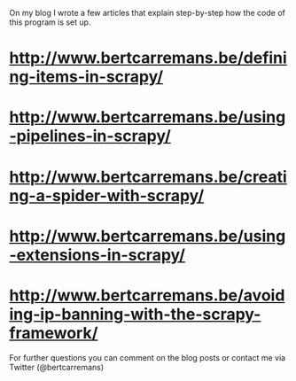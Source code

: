 On my blog I wrote a few articles that explain step-by-step how the code of this program is set up.

# http://www.bertcarremans.be/defining-items-in-scrapy/
# http://www.bertcarremans.be/using-pipelines-in-scrapy/
# http://www.bertcarremans.be/creating-a-spider-with-scrapy/
# http://www.bertcarremans.be/using-extensions-in-scrapy/
# http://www.bertcarremans.be/avoiding-ip-banning-with-the-scrapy-framework/

For further questions you can comment on the blog posts or contact me via Twitter (@bertcarremans)

